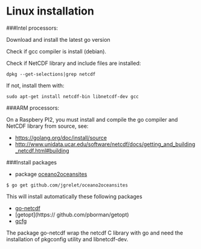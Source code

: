 # Linux installation

###Intel processors:

Download and install the latest go version

Check if gcc compiler is install (debian).

Check if NetCDF library and include files are installed:
````
dpkg --get-selections|grep netcdf
````

If not, install them with:
````
sudo apt-get install netcdf-bin libnetcdf-dev gcc
````

###ARM processors:

On a Raspbery PI2, you  must install and compile the go compiler and NetCDF library from source, see:
* https://golang.org/doc/install/source
* http://www.unidata.ucar.edu/software/netcdf/docs/getting_and_building_netcdf.html#building

###Install packages 
* package [oceano2oceansites](https://github.com/jgrelet/oceano2oceansites)
````
$ go get github.com/jgrelet/oceano2oceansites
````
This will install automatically these following packages
*  [go-netcdf](https://github.com/fhs/go-netcdf)
*  [getopt](https:// github.com/pborman/getopt)
*  [gcfg](https://gopkg.in/gcfg.v1)

The package go-netcdf wrap the netcdf C library with go and need the installation 
of pkgconfig utility and libnetcdf-dev.

